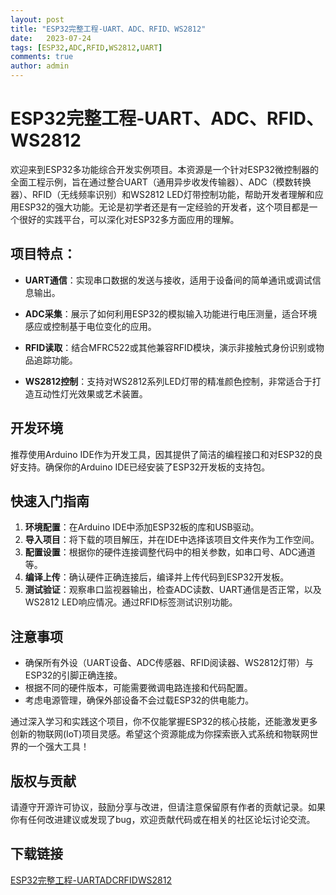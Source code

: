```yaml
---
layout: post
title: "ESP32完整工程-UART、ADC、RFID、WS2812"
date:   2023-07-24
tags: [ESP32,ADC,RFID,WS2812,UART]
comments: true
author: admin
---
```

# ESP32完整工程-UART、ADC、RFID、WS2812

欢迎来到ESP32多功能综合开发实例项目。本资源是一个针对ESP32微控制器的全面工程示例，旨在通过整合UART（通用异步收发传输器）、ADC（模数转换器）、RFID（无线频率识别）和WS2812 LED灯带控制功能，帮助开发者理解和应用ESP32的强大功能。无论是初学者还是有一定经验的开发者，这个项目都是一个很好的实践平台，可以深化对ESP32多方面应用的理解。

## 项目特点：

- **UART通信**：实现串口数据的发送与接收，适用于设备间的简单通讯或调试信息输出。
  
- **ADC采集**：展示了如何利用ESP32的模拟输入功能进行电压测量，适合环境感应或控制基于电位变化的应用。
  
- **RFID读取**：结合MFRC522或其他兼容RFID模块，演示非接触式身份识别或物品追踪功能。
  
- **WS2812控制**：支持对WS2812系列LED灯带的精准颜色控制，非常适合于打造互动性灯光效果或艺术装置。

## 开发环境

推荐使用Arduino IDE作为开发工具，因其提供了简洁的编程接口和对ESP32的良好支持。确保你的Arduino IDE已经安装了ESP32开发板的支持包。

## 快速入门指南

1. **环境配置**：在Arduino IDE中添加ESP32板的库和USB驱动。
2. **导入项目**：将下载的项目解压，并在IDE中选择该项目文件夹作为工作空间。
3. **配置设置**：根据你的硬件连接调整代码中的相关参数，如串口号、ADC通道等。
4. **编译上传**：确认硬件正确连接后，编译并上传代码到ESP32开发板。
5. **测试验证**：观察串口监视器输出，检查ADC读数、UART通信是否正常，以及WS2812 LED响应情况。通过RFID标签测试识别功能。

## 注意事项

- 确保所有外设（UART设备、ADC传感器、RFID阅读器、WS2812灯带）与ESP32的引脚正确连接。
- 根据不同的硬件版本，可能需要微调电路连接和代码配置。
- 考虑电源管理，确保外部设备不会过载ESP32的供电能力。

通过深入学习和实践这个项目，你不仅能掌握ESP32的核心技能，还能激发更多创新的物联网(IoT)项目灵感。希望这个资源能成为你探索嵌入式系统和物联网世界的一个强大工具！

## 版权与贡献

请遵守开源许可协议，鼓励分享与改进，但请注意保留原有作者的贡献记录。如果你有任何改进建议或发现了bug，欢迎贡献代码或在相关的社区论坛讨论交流。

## 下载链接

[ESP32完整工程-UARTADCRFIDWS2812](https://pan.quark.cn/s/5480c415527a)